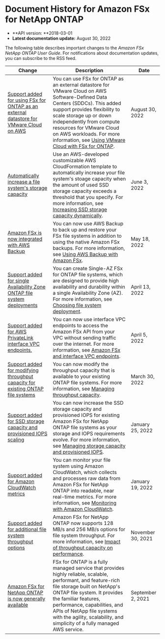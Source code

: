 # Document History for Amazon FSx for NetApp ONTAP<a name="document-history"></a>
+ **API version: **2018\-03\-01
+ **Latest documentation update:** August 30, 2022

The following table describes important changes to the *Amazon FSx NetApp ONTAP User Guide*\. For notifications about documentation updates, you can subscribe to the RSS feed\.

| Change | Description | Date | 
| --- |--- |--- |
| [Support added for using FSx for ONTAP as an external datastore for VMware Cloud on AWS](#document-history) | You can use FSx for ONTAP as an external datastore for VMware Cloud on AWS Software\-Defined Data Centers \(SDDCs\)\. This added support provides flexibility to scale storage up or down independently from compute resources for VMware Cloud on AWS workloads\. For more information, see [Using VMware Cloud with FSx for ONTAP](https://docs.aws.amazon.com/fsx/latest/ONTAPGuide/vmware-cloud-ontap.html)\. | August 30, 2022 | 
| [Automatically increase a file system's storage capacity](#document-history) | Use an AWS\-developed customizable AWS CloudFormation template to automatically increase your file system's stoage capacity when the amount of used SSD storage capacity exceeds a threshold that you specify\. For more information, see [Increasing SSD storage capacity dynamically](https://docs.aws.amazon.com/fsx/latest/ONTAPGuide/managing-storage-capacity.html#automate-storage-capacity-increase)\. | June 3, 2022 | 
| [Amazon FSx is now integrated with AWS Backup](#document-history) | You can now use AWS Backup to back up and restore your FSx file systems in addition to using the native Amazon FSx backups\. For more information, see [Using AWS Backup with Amazon FSx](https://docs.aws.amazon.com/fsx/latest/ONTAPGuide/using-backups.html#aws-backup-and-fsx)\. | May 18, 2022 | 
| [Support added for single Availability Zone ONTAP file system deployments](#document-history) | You can create Single\-AZ FSx for ONTAP file systems, which are designed to provide high availability and durability within a single Availability Zone \(AZ\)\. For more information, see [ Choosing file system deployment](https://docs.aws.amazon.com/fsx/latest/ONTAPGuide/high-availability-AZ.html)\. | April 13, 2022 | 
| [Support added for AWS PrivateLink interface VPC endpoints\.](#document-history) | You can now use interface VPC endpoints to access the Amazon FSx API from your VPC without sending traffic over the internet\. For more information, see [ Amazon FSx and interface VPC endpoints](https://docs.aws.amazon.com/fsx/latest/ONTAPGuide/fsx-vpc-endpoints.html)\. | April 5, 2022 | 
| [Support added for modifying throughput capacity for existing ONTAP file systems](#document-history) | You can now modify the throughput capacity that is available to your existing ONTAP file systems\. For more information, see [Managing throughput capacity](https://docs.aws.amazon.com/fsx/latest/ONTAPGuide/managing-throughput-capacity.html)\. | March 30, 2022 | 
| [Support added for SSD storage capacity and provisioned IOPS scaling](#document-history) | You can now increase the SSD storage capacity and provisioned IOPS for existing Amazon FSx for NetApp ONTAP file systems as your storage and IOPS requirements evolve\. For more information, see [Managing storage capacity and provisioned IOPS](https://docs.aws.amazon.com/fsx/latest/ONTAPGuide/managing-storage-capacity.html)\. | January 25, 2022 | 
| [Support added for Amazon CloudWatch metrics](#document-history) | You can monitor your file system using Amazon CloudWatch, which collects and processes raw data from Amazon FSx for NetApp ONTAP into readable, near real\-time metrics\. For more information, see [ Monitoring with Amazon CloudWatch](https://docs.aws.amazon.com/fsx/latest/ONTAPGuide/monitoring-cloudwatch.html)\. | January 19, 2022 | 
| [Support added for additional file system throughput options](#document-history) | Amazon FSx for NetApp ONTAP now supports 128 MB/s and 256 MB/s options for file system throughput\. For more information, see [ Impact of throughput capacity on performance](https://docs.aws.amazon.com/fsx/latest/ONTAPGuide/performance.html#impact-throughput-cap-performance)\. | November 30, 2021 | 
| [Amazon FSx for NetApp ONTAP is now generally available](#document-history) | FSx for ONTAP is a fully managed service that provides highly reliable, scalable, performant, and feature\-rich file storage built on NetApp's ONTAP file system\. It provides the familiar features, performance, capabilities, and APIs of NetApp file systems with the agility, scalability, and simplicity of a fully managed AWS service\. | September 2, 2021 | 